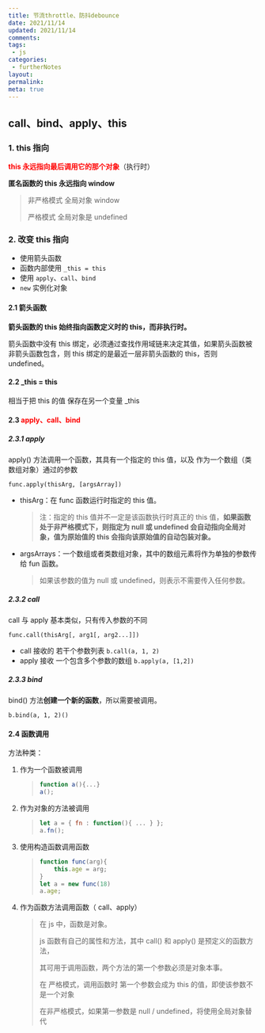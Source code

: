 ```yaml
---
title: 节流throttle、防抖debounce 
date: 2021/11/14
updated: 2021/11/14
comments:
tags:
 - js
categories:
 - furtherNotes
layout:
permalink:
meta: true
---
```



## call、bind、apply、this 

### 1. this 指向

**<font color='red'>this 永远指向最后调用它的那个对象</font>**（执行时）

**匿名函数的 this 永远指向 window**

> 非严格模式 全局对象 window 
>
> 严格模式 全局对象是 undefined



### 2. 改变 this 指向

+ 使用箭头函数
+ 函数内部使用 `_this = this`
+ 使用 `apply`、`call`、`bind`
+ `new` 实例化对象



#### 2.1 箭头函数

**箭头函数的 this 始终指向函数定义时的 this，而非执行时。**

箭头函数中没有 this 绑定，必须通过查找作用域链来决定其值，如果箭头函数被非箭头函数包含，则 this 绑定的是最近一层非箭头函数的 this，否则 undefined。



#### 2.2 _this = this

相当于把 this 的值 保存在另一个变量 _this 



#### 2.3 <font color='red'>apply、call、bind</font>

##### 2.3.1 apply

apply() 方法调用一个函数，其具有一个指定的 this 值，以及 作为一个数组（类数组对象）通过的参数

`func.apply(thisArg, [argsArray])`

+ thisArg：在 func 函数运行时指定的 this 值。

  > 注：指定的 this 值并不一定是该函数执行时真正的 this 值，**如果函数处于非严格模式下，则指定为 null 或 undefined 会自动指向全局对象，值为原始值的 this 会指向该原始值的自动包装对象。**

+ argsArrays：一个数组或者类数组对象，其中的数组元素将作为单独的参数传给 fun 函数。

  > 如果该参数的值为 null 或 undefined，则表示不需要传入任何参数。



##### 2.3.2 call

call 与 apply 基本类似，只有传入参数的不同

`func.call(thisArg[, arg1[, arg2...]])`

+ call 接收的 若干个参数列表     `b.call(a, 1, 2)`
+ apply 接收 一个包含多个参数的数组  `b.apply(a, [1,2])`



##### 2.3.3 bind

bind() 方法**创建一个新的函数**，所以需要被调用。

`b.bind(a, 1, 2)()`



#### 2.4 函数调用

方法种类：

1. 作为一个函数被调用

   > ~~~js
   > function a(){...}
   > a();
   > ~~~

2. 作为对象的方法被调用

   > ~~~js
   > let a = { fn : function(){ ... } };
   > a.fn();
   > ~~~

3. 使用构造函数调用函数

   > ~~~js
   > function func(arg){
   >     this.age = arg;
   > }
   > let a = new func(18)
   > a.age;
   > ~~~

4. 作为函数方法调用函数（ call、apply）

   > 在 js 中，函数是对象。
   >
   >  js 函数有自己的属性和方法，其中 call() 和 apply() 是预定义的函数方法，
   >
   > 其可用于调用函数，两个方法的第一个参数必须是对象本事。
   >
   > 在 严格模式，调用函数时 第一个参数会成为 this 的值，即使该参数不是一个对象
   >
   > 在非严格模式，如果第一参数是 null / undefined，将使用全局对象替代

   

   

   

   















